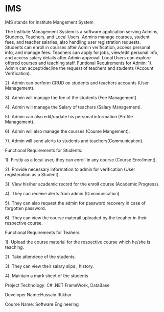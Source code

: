 # IMS
IMS stands for Institute Mangement System

The Institute Management System is a software application serving Admins, Students, Teachers, and Local Users. Admins manage courses, student fees, and teacher salaries, also handling user registration requests. Students can enroll in courses after Admin verification, access personal info, and manage fees. Teachers can apply for jobs, view/edit personal info, and access salary details after Admin approval. Local Users can explore offered courses and teaching staff.
Funtional Requirements for Admin:
1). Admin can accept/decline the request of teachers and students (Account Verification).

2). Admin can perform CRUD on students and teachers accounts (User Management).

3). Admin will manage the fee of the students (Fee Management).

4). Admin will manage the Salary of teachers (Salary Management).

5). Admin can also edit/update his personal information (Profile Management).

6). Admin will also manage the courses (Course Mangement).

7). Admin will send alerts to students and teachers(Communication).

Functional Requirements for Students:

1). Firstly as a local user, they can enroll in any course (Course Enrollment).

2). Provide necessary information to admin for verification (User registeration as a Student).

3). View his/her academic record for the enroll course (Academic Progress).

4). They can receive alerts from admin (Communication).

5). They can also request the admin for password recovery in case of forgotten password.

6). They can view the course materail uploaded by the tecaher in their respective course.

Functional Requirements for Teahers: 

1). Upload the course material for the respective course which he/she is teaching.

2). Take attendece of the students.

3). They can view their salary slips , history.

4). Maintain a mark sheet of the students.

Project Technology: C# .NET FrameWork, DataBase

Developer Name:Hussain Iftikhar

Course Name: Software Engineering 


